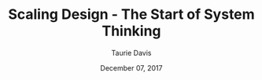 ---
date: December 07, 2017
title: Scaling Design - The Start of System Thinking
author: Taurie Davis
link: https://about.gitlab.com/2017/12/12/gitlab-design-library/
description: We took the initial step towards establishing our own system by creating a pattern library of reusable components that can be shared and reused across the application.
tags:
- process

# ================================
# ARTICLE TAGS AVAILABLE
# ================================
# - animation
# - code
# - contribution
# - design-tokens
# - figma
# - leadership
# - patterns
# - process
# - sketch
# ================================
---